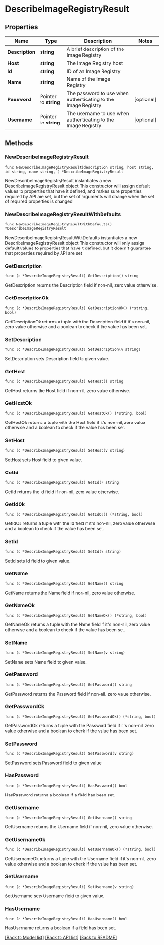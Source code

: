 # DescribeImageRegistryResult

## Properties

Name | Type | Description | Notes
------------ | ------------- | ------------- | -------------
**Description** | **string** | A brief description of the Image Registry | 
**Host** | **string** | The Image Registry host | 
**Id** | **string** | ID of an Image Registry | 
**Name** | **string** | Name of the Image Registry | 
**Password** | Pointer to **string** | The password to use when authenticating to the Image Registry | [optional] 
**Username** | Pointer to **string** | The username to use when authenticating to the Image Registry | [optional] 

## Methods

### NewDescribeImageRegistryResult

`func NewDescribeImageRegistryResult(description string, host string, id string, name string, ) *DescribeImageRegistryResult`

NewDescribeImageRegistryResult instantiates a new DescribeImageRegistryResult object
This constructor will assign default values to properties that have it defined,
and makes sure properties required by API are set, but the set of arguments
will change when the set of required properties is changed

### NewDescribeImageRegistryResultWithDefaults

`func NewDescribeImageRegistryResultWithDefaults() *DescribeImageRegistryResult`

NewDescribeImageRegistryResultWithDefaults instantiates a new DescribeImageRegistryResult object
This constructor will only assign default values to properties that have it defined,
but it doesn't guarantee that properties required by API are set

### GetDescription

`func (o *DescribeImageRegistryResult) GetDescription() string`

GetDescription returns the Description field if non-nil, zero value otherwise.

### GetDescriptionOk

`func (o *DescribeImageRegistryResult) GetDescriptionOk() (*string, bool)`

GetDescriptionOk returns a tuple with the Description field if it's non-nil, zero value otherwise
and a boolean to check if the value has been set.

### SetDescription

`func (o *DescribeImageRegistryResult) SetDescription(v string)`

SetDescription sets Description field to given value.


### GetHost

`func (o *DescribeImageRegistryResult) GetHost() string`

GetHost returns the Host field if non-nil, zero value otherwise.

### GetHostOk

`func (o *DescribeImageRegistryResult) GetHostOk() (*string, bool)`

GetHostOk returns a tuple with the Host field if it's non-nil, zero value otherwise
and a boolean to check if the value has been set.

### SetHost

`func (o *DescribeImageRegistryResult) SetHost(v string)`

SetHost sets Host field to given value.


### GetId

`func (o *DescribeImageRegistryResult) GetId() string`

GetId returns the Id field if non-nil, zero value otherwise.

### GetIdOk

`func (o *DescribeImageRegistryResult) GetIdOk() (*string, bool)`

GetIdOk returns a tuple with the Id field if it's non-nil, zero value otherwise
and a boolean to check if the value has been set.

### SetId

`func (o *DescribeImageRegistryResult) SetId(v string)`

SetId sets Id field to given value.


### GetName

`func (o *DescribeImageRegistryResult) GetName() string`

GetName returns the Name field if non-nil, zero value otherwise.

### GetNameOk

`func (o *DescribeImageRegistryResult) GetNameOk() (*string, bool)`

GetNameOk returns a tuple with the Name field if it's non-nil, zero value otherwise
and a boolean to check if the value has been set.

### SetName

`func (o *DescribeImageRegistryResult) SetName(v string)`

SetName sets Name field to given value.


### GetPassword

`func (o *DescribeImageRegistryResult) GetPassword() string`

GetPassword returns the Password field if non-nil, zero value otherwise.

### GetPasswordOk

`func (o *DescribeImageRegistryResult) GetPasswordOk() (*string, bool)`

GetPasswordOk returns a tuple with the Password field if it's non-nil, zero value otherwise
and a boolean to check if the value has been set.

### SetPassword

`func (o *DescribeImageRegistryResult) SetPassword(v string)`

SetPassword sets Password field to given value.

### HasPassword

`func (o *DescribeImageRegistryResult) HasPassword() bool`

HasPassword returns a boolean if a field has been set.

### GetUsername

`func (o *DescribeImageRegistryResult) GetUsername() string`

GetUsername returns the Username field if non-nil, zero value otherwise.

### GetUsernameOk

`func (o *DescribeImageRegistryResult) GetUsernameOk() (*string, bool)`

GetUsernameOk returns a tuple with the Username field if it's non-nil, zero value otherwise
and a boolean to check if the value has been set.

### SetUsername

`func (o *DescribeImageRegistryResult) SetUsername(v string)`

SetUsername sets Username field to given value.

### HasUsername

`func (o *DescribeImageRegistryResult) HasUsername() bool`

HasUsername returns a boolean if a field has been set.


[[Back to Model list]](../README.md#documentation-for-models) [[Back to API list]](../README.md#documentation-for-api-endpoints) [[Back to README]](../README.md)



